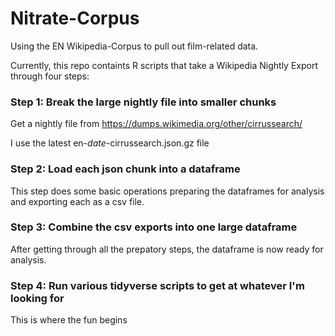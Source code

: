 # Nitrate-Corpus
Using the EN Wikipedia-Corpus to pull out film-related data.

Currently, this repo containts R scripts that take a Wikipedia Nightly Export through four steps:

### Step 1: Break the large nightly file into smaller chunks

Get a nightly file from https://dumps.wikimedia.org/other/cirrussearch/ 

I use the latest en-*date*-cirrussearch.json.gz file

### Step 2: Load each json chunk into a dataframe

This step does some basic operations preparing the dataframes for analysis and exporting each as a csv file.

### Step 3: Combine the csv exports into one large dataframe

After getting through all the prepatory steps, the dataframe is now ready for analysis.

### Step 4: Run various tidyverse scripts to get at whatever I'm looking for

This is where the fun begins

